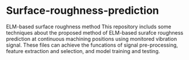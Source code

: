 # Surface-roughness-prediction
ELM-based surface roughness method
This repository includs some techniques about the proposed method of ELM-based surafce roughness prediction at continuous machining positions using monitored vibration signal.
These files can achieve the funcations of signal pre-processing, feature extraction and selection, and model training and testing.
